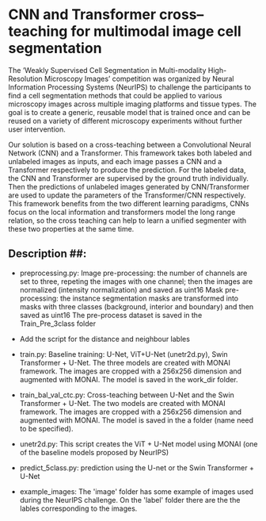 # CNN and Transformer cross–teaching for multimodal image cell segmentation #

The ’Weakly Supervised Cell Segmentation in Multi-modality High-Resolution Microscopy Images’ competition was organized by Neural Information Processing
Systems (NeurIPS) to challenge the participants to find a cell segmentation methods that could be applied to various microscopy images across multiple 
imaging platforms and tissue types. The goal is to create a generic, reusable model that is trained once and can be reused on a variety of different 
microscopy experiments without further user intervention. 

Our solution is based on a cross-teaching between a Convolutional Neural Network (CNN) and a Transformer. 
This framework takes both labeled and unlabeled images as inputs, and each image passes a CNN and a Transformer respectively to produce the prediction. 
For the labeled data, the CNN and Transformer are supervised by the ground truth individually. Then the predictions of unlabeled images generated by 
CNN/Transformer are used to update the parameters of the Transformer/CNN respectively. This framework benefits from the two different learning paradigms,
CNNs focus on the local information and transformers model the long range relation, so the cross teaching can help to learn a unified segmenter with these 
two properties at the same time.

## Description ##:

- preprocessing.py:
    Image pre-processing: the number of channels are set to three, repeting the images with one channel; 
                          then the images are normalized (intensity normalization) and saved as uint16
    Mask pre-processing:  the instance segmentation masks are transformed into masks with three classes 
                          (background, interior and boundary) and then saved as uint16
    The pre-process dataset is saved in the Train_Pre_3class folder

- Add the script for the distance and neighbour lables 
    
- train.py:
    Baseline training: U-Net, ViT+U-Net (unetr2d.py), Swin Transformer + U-Net. The three models are created with MONAI framework.
    The images are cropped with a 256x256 dimension and augmented with MONAI. The model is saved in the work_dir folder.

- train_bal_val_ctc.py: 
    Cross-teaching between U-Net and the Swin Transformer + U-Net. The two models are created with MONAI framework.
    The images are cropped with a 256x256 dimension and augmented with MONAI.
    The model is saved in the a folder (name need to be specified).

- unetr2d.py: 
    This script creates the ViT + U-Net model using MONAI (one of the baseline models proposed by NeurIPS)

- predict_5class.py: 
    prediction using the U-net or the Swin Transformer + U-Net

- example_images: 
    The 'image' folder has some example of images used during the NeurIPS challenge. On the 'label' folder there are the the lables corresponding 
    to the images.
